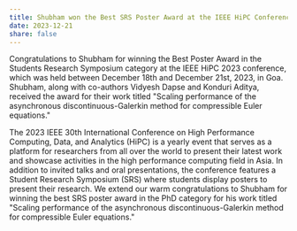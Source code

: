 ```yaml
---
title: Shubham won the Best SRS Poster Award at the IEEE HiPC Conference 2023
date: 2023-12-21
share: false
---
```

Congratulations to Shubham for winning the Best Poster Award in the Students Research Symposium category at the IEEE HiPC 2023 conference, which was held between December 18th and December 21st, 2023, in Goa. Shubham, along with co-authors Vidyesh Dapse and Konduri Aditya, received the award for their work titled "Scaling performance of the asynchronous discontinuous-Galerkin method for compressible Euler equations."


<!--more-->
The 2023 IEEE 30th International Conference on High Performance Computing, Data, and Analytics (HiPC) is a yearly event that serves as a platform for researchers from all over the world to present their latest work and showcase activities in the high performance computing field in Asia. In addition to invited talks and oral presentations, the conference features a Student Research Symposium (SRS) where students display posters to present their research. We extend our warm congratulations to Shubham for winning the best SRS poster award in the PhD category for his work titled "Scaling performance of the asynchronous discontinuous-Galerkin method for compressible Euler equations."

